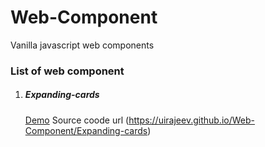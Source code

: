 # Web-Component
Vanilla javascript web components

### List of web component
1. ##### Expanding-cards
    [Demo](https://uirajeev.github.io/Web-Component/Expanding-cards/index.html) Source coode url (https://uirajeev.github.io/Web-Component/Expanding-cards)